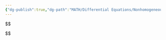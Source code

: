 ```yaml
---
{"dg-publish":true,"dg-path":"MATH/Differential Equations/Nonhomogeneous DEs.md","permalink":"/math/differential-equations/nonhomogeneous-d-es/","created":"2024-10-21T15:12:15.131-04:00","updated":"2025-07-08T11:02:52.815-04:00"}
---
```



$$

$$
